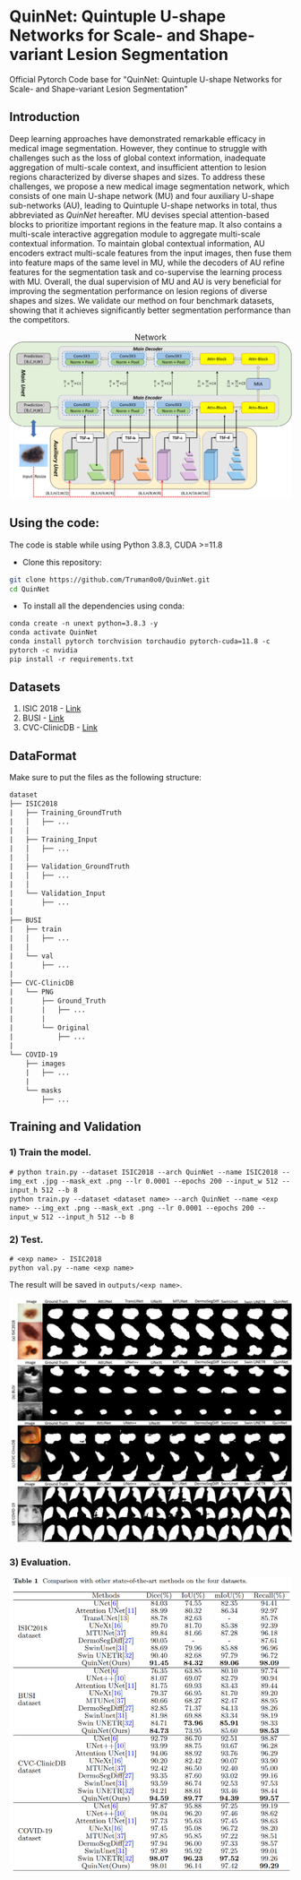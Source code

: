 # QuinNet: Quintuple U-shape Networks for Scale- and Shape-variant Lesion Segmentation
Official Pytorch Code base for "QuinNet: Quintuple U-shape Networks for Scale- and Shape-variant Lesion Segmentation"

## Introduction
Deep learning approaches have demonstrated remarkable efficacy in medical image segmentation. However, they continue to struggle with challenges such as the loss of global context information, inadequate aggregation of multi-scale context, and insufficient attention to lesion regions characterized by diverse shapes and sizes. To address these challenges, we propose a new medical image segmentation network, which consists of one main U-shape network (MU) and four auxiliary U-shape sub-networks (AU), leading to Quintuple U-shape networks in total, thus abbreviated as *QuinNet* hereafter. MU devises special attention-based blocks to prioritize important regions in the feature map. It also contains a multi-scale interactive aggregation module to aggregate multi-scale contextual information. To maintain global contextual information, AU encoders extract multi-scale features from the input images, then fuse them into feature maps of the same level in MU, while the decoders of AU refine features for the segmentation task and co-supervise the learning process with MU. Overall, the dual supervision of MU and AU is very beneficial for improving the segmentation performance on lesion regions of diverse shapes and sizes. We validate our method on four benchmark datasets, showing that it achieves significantly better  segmentation performance than the competitors. 
<p align="center">
  Network
  <img src="imgs/QuinNet.png"/>
</p>

## Using the code:
The code is stable while using Python 3.8.3, CUDA >=11.8
- Clone this repository:
```bash
git clone https://github.com/Truman0o0/QuinNet.git
cd QuinNet
```
- To install all the dependencies using conda:
```
conda create -n unext python=3.8.3 -y
conda activate QuinNet
conda install pytorch torchvision torchaudio pytorch-cuda=11.8 -c pytorch -c nvidia
pip install -r requirements.txt
```

## Datasets
1) ISIC 2018 - [Link](https://challenge.isic-archive.com/data/)
2) BUSI - [Link](https://www.kaggle.com/aryashah2k/breast-ultrasound-images-dataset)
3) CVC-ClinicDB - [Link](https://www.dropbox.com/scl/fi/ky766dwcxt9meq3aklkip/CVC-ClinicDB.rar?rlkey=61xclnrraadf1niqdvldlds93&e=1&dl=0)

## DataFormat
Make sure to put the files as the following structure:
```
dataset
├── ISIC2018
|   ├── Training_GroundTruth
|   │   ├── ...
|   │
|   ├── Training_Input
|   │   ├── ...
|   │
|   ├── Validation_GroundTruth
|   │   ├── ...
|   │
|   └── Validation_Input
|       ├── ...
|
├── BUSI
|   ├── train
|   │   ├── ...
|   │
|   └── val
|       ├── ...
|
├── CVC-ClinicDB
|   └── PNG
|       ├── Ground_Truth
|       |   ├── ...
|       |
|       └── Original
|           ├── ...
|
└── COVID-19
    ├── images
    |   ├── ...
    |
    └── masks
        ├── ...
```

## Training and Validation
### 1) Train the model.
```
# python train.py --dataset ISIC2018 --arch QuinNet --name ISIC2018 --img_ext .jpg --mask_ext .png --lr 0.0001 --epochs 200 --input_w 512 --input_h 512 --b 8  
python train.py --dataset <dataset name> --arch QuinNet --name <exp name> --img_ext .png --mask_ext .png --lr 0.0001 --epochs 200 --input_w 512 --input_h 512 --b 8
```

### 2) Test.
```
# <exp name> - ISIC2018
python val.py --name <exp name>
```
The result will be saved in `outputs/<exp name>`.
<p align="center">
  <img src="imgs/all_dataset.png"/>
</p>

### 3) Evaluation.
<p align="center">
  <img src="imgs/Comparison.png"/>
</p>

